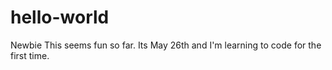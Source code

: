 # hello-world
Newbie
This seems fun so far.
Its May 26th and I'm learning to code for the first time. 
